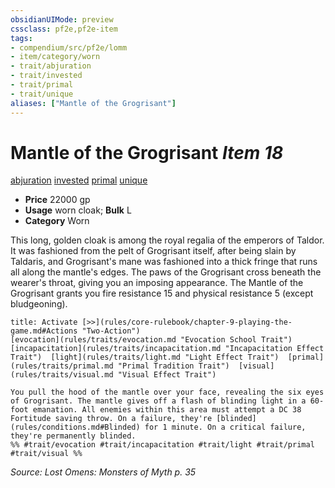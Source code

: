 ```yaml
---
obsidianUIMode: preview
cssclass: pf2e,pf2e-item
tags:
- compendium/src/pf2e/lomm
- item/category/worn
- trait/abjuration
- trait/invested
- trait/primal
- trait/unique
aliases: ["Mantle of the Grogrisant"]
---
```

# Mantle of the Grogrisant *Item 18*  
[abjuration](rules/traits/abjuration.md "Abjuration School Trait")  [invested](rules/traits/invested.md "Invested Item Trait")  [primal](rules/traits/primal.md "Primal Tradition Trait")  [unique](rules/traits/unique.md "Unique Rarity Trait")  

- **Price** 22000 gp
- **Usage** worn cloak; **Bulk** L
- **Category** Worn

This long, golden cloak is among the royal regalia of the emperors of Taldor. It was fashioned from the pelt of Grogrisant itself, after being slain by Taldaris, and Grogrisant's mane was fashioned into a thick fringe that runs all along the mantle's edges. The paws of the Grogrisant cross beneath the wearer's throat, giving you an imposing appearance. The Mantle of the Grogrisant grants you fire resistance 15 and physical resistance 5 (except bludgeoning).

```ad-embed-ability
title: Activate [>>](rules/core-rulebook/chapter-9-playing-the-game.md#Actions "Two-Action")
[evocation](rules/traits/evocation.md "Evocation School Trait")  [incapacitation](rules/traits/incapacitation.md "Incapacitation Effect Trait")  [light](rules/traits/light.md "Light Effect Trait")  [primal](rules/traits/primal.md "Primal Tradition Trait")  [visual](rules/traits/visual.md "Visual Effect Trait")  

You pull the hood of the mantle over your face, revealing the six eyes of Grogrisant. The mantle gives off a flash of blinding light in a 60-foot emanation. All enemies within this area must attempt a DC 38 Fortitude saving throw. On a failure, they're [blinded](rules/conditions.md#Blinded) for 1 minute. On a critical failure, they're permanently blinded.  
%% #trait/evocation #trait/incapacitation #trait/light #trait/primal #trait/visual %%
```

*Source: Lost Omens: Monsters of Myth p. 35*